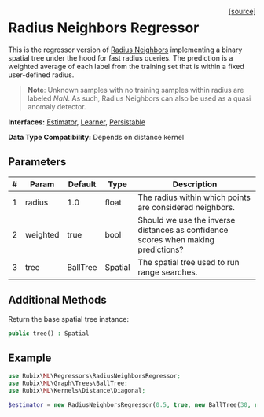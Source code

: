 <span style="float:right;"><a href="https://github.com/RubixML/RubixML/blob/master/src/Regressors/RadiusNeighborsRegressor.php">[source]</a></span>

# Radius Neighbors Regressor
This is the regressor version of [Radius Neighbors](../classifiers/radius-neighbors.md) implementing a binary spatial tree under the hood for fast radius queries. The prediction is a weighted average of each label from the training set that is within a fixed user-defined radius.

> **Note**: Unknown samples with no training samples within radius are labeled *NaN*. As such, Radius Neighbors can also be used as a quasi anomaly detector.

**Interfaces:** [Estimator](../estimator.md), [Learner](../learner.md), [Persistable](../persistable.md)

**Data Type Compatibility:** Depends on distance kernel

## Parameters
| # | Param | Default | Type | Description |
|---|---|---|---|---|
| 1 | radius | 1.0 | float | The radius within which points are considered neighbors. |
| 2 | weighted | true | bool | Should we use the inverse distances as confidence scores when making predictions? |
| 3 | tree | BallTree | Spatial | The spatial tree used to run range searches. |

## Additional Methods
Return the base spatial tree instance:
```php
public tree() : Spatial
```

## Example
```php
use Rubix\ML\Regressors\RadiusNeighborsRegressor;
use Rubix\ML\Graph\Trees\BallTree;
use Rubix\ML\Kernels\Distance\Diagonal;

$estimator = new RadiusNeighborsRegressor(0.5, true, new BallTree(30, new Diagonal()));
```